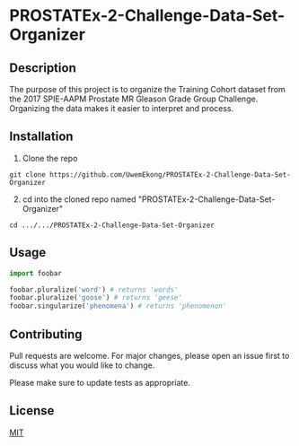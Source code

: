 # PROSTATEx-2-Challenge-Data-Set-Organizer

## Description

The purpose of this project is to organize the Training Cohort dataset from the 2017 SPIE-AAPM Prostate MR Gleason Grade Group Challenge. Organizing the data makes it easier to interpret and process.

## Installation

1. Clone the repo
  ```
  git clone https://github.com/UwemEkong/PROSTATEx-2-Challenge-Data-Set-Organizer
  ```
2. cd into the cloned repo named "PROSTATEx-2-Challenge-Data-Set-Organizer"
  ```
  cd .../.../PROSTATEx-2-Challenge-Data-Set-Organizer
  ```

## Usage

```python
import foobar

foobar.pluralize('word') # returns 'words'
foobar.pluralize('goose') # returns 'geese'
foobar.singularize('phenomena') # returns 'phenomenon'
```

## Contributing
Pull requests are welcome. For major changes, please open an issue first to discuss what you would like to change.

Please make sure to update tests as appropriate.

## License
[MIT](https://choosealicense.com/licenses/mit/)
